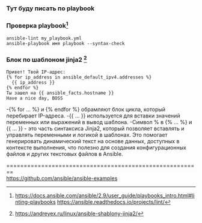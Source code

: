 ### Тут буду писать по playbook















### Проверка playbook[^9]

```
ansible-lint my_playbook.yml
ansible-playbook имя playbook --syntax-check
```
### Блок по шаблоном jinja2 [^10]

```
Привет! Твой IP-адрес:
{% for ip_address in ansible_default_ipv4.addresses %}
  {{ ip_address }}
{% endfor %}
Ты зашел на {{ ansible_facts.hostname }}
Have a nice day, BOSS
```

-{% for ... %} и {% endfor %} обрамляют блок цикла, который перебирает IP-адреса.
-{{ ... }} используется для вставки значений переменных или выражений в вывод шаблона.
-Символ % в {% ... %} и {{ ... }} - это часть синтаксиса Jinja2, который позволяет вставлять и управлять переменными и логикой в шаблонах. Это помогает   генерировать динамический текст на основе данных, доступных в контексте выполнения, что полезно для создания конфигурационных файлов и других текстовых   файлов в Ansible.

========================================================  
https://github.com/ansible/ansible-examples

[^9]: https://docs.ansible.com/ansible/2.9/user_guide/playbooks_intro.html#linting-playbooks https://ansible.readthedocs.io/projects/lint/
[^10]: https://andreyex.ru/linux/ansible-shablony-jinja2/
